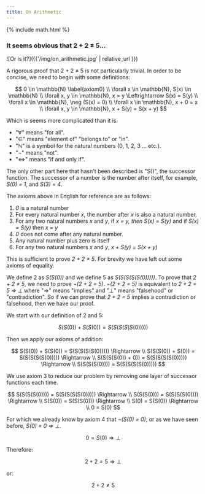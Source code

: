 ```yaml
---
title: On Arithmetic
---
```

{% include math.html %}
### It seems obvious that 2 + 2 ≠ 5...

![Or is it?]({{'/img/on_arithmetic.jpg' | relative_url }})

A rigorous proof that 2 + 2 ≠ 5 is not particularly trivial. In order to be
concise, we need to begin with some definitions:

$$ 0 \in \mathbb{N} \label{axiom0} \\
\forall x \in \mathbb{N}, S(x) \in \mathbb{N} \\
\forall x, y \in \mathbb{N}, x = y \Leftrightarrow S(x) = S(y) \\
\forall x \in \mathbb{N}, \neg (S(x) = 0) \\
\forall x \in \mathbb{N}, x + 0 = x \\
\forall x, y \in \mathbb{N}, x + S(y) = S(x + y) $$

Which is seems more complicated than it is. 

- "∀" means "for all". 
- "∈" means "element of" "belongs to" or "in". 
- "ℕ" is a symbol for the natural numbers (0, 1, 2, 3 ... etc.). 
- "¬" means "not". 
- "⇔" means "if and only if". 

The only other part here that hasn't been described is "S()", the successor
function. The successor of a number is the number after itself, for example,
*S(0) = 1*, and *S(3) = 4*.

The axioms above in English for reference are as follows:

1. *0* is a natural number
2. For every natural number *x*, the number after *x* is also a natural number.
3. For any two natural numbers *x* and *y*, if *x = y, then S(x) = S(y)* and if *S(x) = S(y)* then *x = y*
4. *0* does not come after any natural number.
5. Any natural number plus zero is itself
6. For any two natural numbers *x* and *y*, *x + S(y) = S(x + y)*

This is sufficient to prove *2 + 2 ≠ 5*. For brevity we have left out some
axioms of equality.

We define 2 as *S(S(0))* and we define 5 as *S(S(S(S(S(0)))))*. To prove
that *2 + 2 ≠ 5*, we need to prove *¬(2 + 2 = 5)*. *¬(2 + 2 = 5)* is
equivalent to *2 + 2 = 5 ⇒ ⊥* where "⇒" means "implies" and "⊥" means
"falsehood" or "contradiction". So if we can prove that *2 + 2 = 5* implies
a contradiction or falsehood, then we have our proof.

We start with our definition of 2 and 5:

$$ S(S(0)) + S(S(0)) = S(S(S(S(S(0))))) $$

Then we apply our axioms of addition:

$$ S(S(0)) + S(S(0)) = S(S(S(S(S(0))))) \Rightarrow \\
S(S(S(0)) + S(0)) = S(S(S(S(S(0))))) \Rightarrow \\
S(S(S(S(0)) + 0)) = S(S(S(S(S(0))))) \Rightarrow \\
S(S(S(S(0)))) = S(S(S(S(S(0))))) $$

We use axiom 3 to reduce our problem by removing one layer of successor
functions each time.

$$
S(S(S(S(0)))) = S(S(S(S(S(0))))) \Rightarrow \\
S(S(S(0))) = S(S(S(S(0)))) \Rightarrow \\
S(S(0)) = S(S(S(0))) \Rightarrow \\
S(0) = S(S(0)) \Rightarrow \\
0 = S(0)
$$

For which we already know by axiom 4 that *¬(S(0) = 0)*, or as we have seen
before, *S(0) = 0 ⇒ ⊥*.

$$
0 = S(0) \Rightarrow \perp
$$

Therefore:

$$
2 + 2 = 5 \Rightarrow \perp
$$

or:

$$
2 + 2 \neq 5
$$